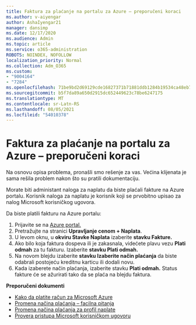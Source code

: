 ```yaml
---
title: Faktura za plaćanje na portalu za Azure – preporučeni koraci
ms.author: v-aiyengar
author: AshaIyengar21
manager: dansimp
ms.date: 12/17/2020
ms.audience: Admin
ms.topic: article
ms.service: o365-administration
ROBOTS: NOINDEX, NOFOLLOW
localization_priority: Normal
ms.collection: Adm_O365
ms.custom:
- "9004164"
- "7284"
ms.openlocfilehash: 71be9bd2d69129cde16827371b71881ddb1284b19534ca48eb7079e761bdcff8
ms.sourcegitcommit: b5f7da89a650d2915dc652449623c78be6247175
ms.translationtype: MT
ms.contentlocale: sr-Latn-RS
ms.lasthandoff: 08/05/2021
ms.locfileid: "54010378"
---
```

# <a name="pay-invoice-in-azure-portal---recommended-steps"></a>Faktura za plaćanje na portalu za Azure – preporučeni koraci

Na osnovu opisa problema, pronašli smo rešenje za vas. Većina klijenata je sama rešila problem nakon što su pratili dokumentaciju.

Morate biti administant naloga za naplatu da biste plaćali fakture na Azure portalu. Korisnik naloga za naplatu je korisnik koji se prvobitno upisao za nalog Microsoft korisničkog ugovora. 

Da biste platili fakturu na Azure portalu: 

1. Prijavite se na [Azure portal.](https://portal.azure.com/)
1. Pretražujte na stranici **Upravljanje cenom + Naplata**.
1. U levom oknu, u **okviru Stavke Naplata** izaberite **stavku Fakture.**
1. Ako bilo koja faktura dospeva ili je zakasnala, videćete plavu vezu **Plati odmah** za tu fakturu. Izaberite **stavku Plati odmah.**
1. Na novom blejdu izaberite **stavku Izaberite način plaćanja** da biste odabrali postojeću kreditnu karticu ili dodali novu.
1. Kada izaberete način plaćanja, izaberite stavku **Plati odmah.**
Status fakture će se ažurirati tako da se plaća na blejdu faktura.

**Preporučeni dokumenti**

- [Kako da platite račun za Microsoft Azure](https://docs.microsoft.com/azure/cost-management-billing/understand/pay-bill)
- [Promena načina plaćanja – facilna pitanja](https://docs.microsoft.com/azure/billing/billing-how-to-change-credit-card?WT.mc_id=Portal-Microsoft_Azure_Support#frequently-asked-questions)
- [Promena načina plaćanja za profil naplate](https://docs.microsoft.com/azure/cost-management-billing/manage/change-credit-card?WT.mc_id=Portal-Microsoft_Azure_Support#manage-credit-cards-for-a-microsoft-customer-agreement)
- [Provera pristupa Microsoft korisničkom ugovoru](https://docs.microsoft.com/azure/cost-management-billing/manage/change-credit-card?WT.mc_id=Portal-Microsoft_Azure_Support%22%20%5Cl%20%22manage-credit-cards-for-a-microsoft-customer-agreement%22%20%5Ct%20%22_blank#check-the-type-of-your-account)